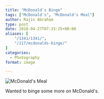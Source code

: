 ```yaml
---
title: "McDonald's Binge"
tags: ["McDonald's", "McDonald's Meal"]
author: Rajiv Abraham
type: post
date: 2018-04-27T07:33:25+00:00
aliases: [
    "/1341/1341/",
    "/117/mcdonalds-binge/"
]
categories:
  - Photography
format: image

---
```

![McDonald's Meal](/images/IMG_20180428_131159.jpg "McDonald's Meal")

Wanted to binge some more on McDonald's.